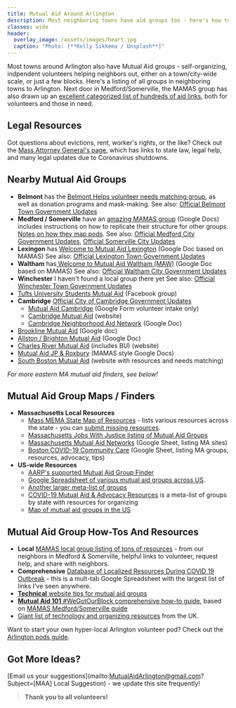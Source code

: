 ```yaml
---
title: Mutual Aid Around Arlington
description: Most neighboring towns have aid groups too - here's how to find them.
classes: wide
header:
  overlay_image: /assets/images/heart.jpg
  caption: "Photo: [**Kelly Sikkema / Unsplash**]"
---
```


Most towns around Arlington also have Mutual Aid groups - self-organizing, indpendent volunteers helping neighbors out, either on a town/city-wide scale, or just a few blocks.  Here's a listing of all groups in neighboring towns to Arlington.  Next door in Medford/Somerville, the MAMAS group has also drawn up an [excellent categorized list of hundreds of aid links](https://docs.google.com/spreadsheets/d/1BUKO9JnlO7JOg0RCnN0dLVym4ZE0zrn2LfuNXgNrC1M/preview), both for volunteers and those in need.

## Legal Resources

Got questions about evictions, rent, worker's rights, or the like?  Check out the [Mass Attorney General's page](https://www.mass.gov/orgs/office-of-attorney-general-maura-healey), which has links to state law, legal help, and many legal updates due to Coronavirus shutdowns. 

## Nearby Mutual Aid Groups

- **Belmont** has the [Belmont Helps volunteer needs matching group](https://www.belmonthelps.org), as well as donation programs and mask-making.  See also: [Official Belmont Town Government Updates](https://www.belmont-ma.gov/home/urgent-alerts/covid-19-information-for-the-town-of-belmont-find-all-updates-here)
- **Medford / Somerville** have an [amazing MAMAS group](https://mutualaidmamas.com/) (Google Docs) includes instructions on how to replicate their structure for other groups. [Notes on how they map pods](https://docs.google.com/document/d/1qv54kkGwJVe3YawxcGc9XaTNRtGIIO3MtfldC8V4HWo/edit).  See also: [Official Medford City Government Updates](http://www.medfordma.org/coronavirus-information/), [Official Somerville City Updates](https://www.somervillema.gov/coronavirus)
- **Lexingon** has [Welcome to Mutual Aid Lexington](https://docs.google.com/document/d/1n7Qre55HQ8fFYC9D3BLQ1x5NWXrilNapylo2FAbaXm4/edit) (Google Doc based on MAMAS)  See also: [Official Lexington Town Government Updates](https://www.lexingtonma.gov/public-health/pages/everything-you-need-know-during-covid-19-state-emergency)
- **Waltham** has[ Welcome to Mutual Aid Waltham (MAW)](https://docs.google.com/document/d/1JO5HsAb2GYWxEJKkF9yj4aMTmosfBghPEMi_fgdnAUI/edit) (Google Doc based on MAMAS)  See also: [Official Waltham City Government Updates](https://www.city.waltham.ma.us/covid-19)
- **Winchester** I haven't found a local group there yet  See also: [Official Winchester Town Government Updates](https://www.winchester.us/CivicAlerts.aspx?AID=906)
- [Tufts University Students Mutual Aid](https://www.facebook.com/tuftsmutualaid) (Facebook group)
- **Cambridge** [Official City of Cambridge Government Updates](https://www.cambridgema.gov/covid19)
  - [Mutual Aid Cambridge](https://docs.google.com/forms/d/e/1FAIpQLScescGf_Knel1KGJ8fq0MUMzWa-6-CdKHzr5QT8RId8OMU8HA/viewform?fbclid=IwAR2yNMsS2ovYC1j63COmp8c6CK8NOrdy2PJhFsMSHoBBXqjqknBXFidQsO0) (Google Form volunteer intake only)
  - [Cambridge Mutual Aid](https://www.cambridgemutualaid.info) (website)
  - [Cambridge Neighborhood Aid Network](https://docs.google.com/document/d/1x_gLUobYEodWYI4VBAC1hhjv0imZvQiM-uEEDxyZ3oE/edit) (Google Doc)
- [Brookline Mutual Aid](https://docs.google.com/document/d/18wyL-f2x2j-tFMCsbaxWW98PjY5bVUKfPluFibmX9u8/edit) (Google doc)
- [Allston / Brighton Mutual Aid](https://docs.google.com/document/d/1elvhLVePZdLRpTWgNKNYKYacu9wI__7ILMerXPUZjSg/edit?fbclid=IwAR3-SuJl0vthhJfsHhhwhqwE0GPVYak6gl1o6TwfZuZF6QhfkWk5DhxSAi4) (Google Doc)
- [Charles River Mutual Aid](https://crmutualaid.com/) (includes BU) (website)
- [Mutual Aid JP & Roxbury](https://bit.ly/jpmutualaid?fbclid=IwAR1sIc6mfwlXqohl61LcdSWZNTDjZoJFpYyC7WALIDX8u1yyBIPIbPdaV4o) (MAMAS style Google Docs)
- [South Boston Mutual Aid](https://www.sbneighborhoodaid.com/) (website with resources and needs matching)

_For more eastern MA mutual aid finders, see below!_

## Mutual Aid Group Maps / Finders

- **Massachusetts Local Resources**
  - [Mass MEMA State Map of Resources](https://memamaps.maps.arcgis.com/apps/webappviewer/index.html?id=5867d881a9324121839605c56a3d7cc9) - lists various resources across the state - you can [submit missing resources](https://arcg.is/0yqnvn).
  - [Massachusetts Jobs With Justice listing of Mutual Aid Groups](https://www.massjwj.net/news/2020/3/17/cover-19-mutual-aid-networks)
  - [Massachusetts Mutual Aid Networks](https://tinyurl.com/mamutualaid) (Google Sheet, listing MA sites)
  - [Boston COVID-19 Community Care](https://bit.ly/COVID-BOS) (Google Sheet, listing MA groups, resources, advocacy, tips)
- **US-wide Resources**
  - [AARP's supported Mutual Aid Group Finder](https://aarpmutualaid.org/)
  - [Google Spreadsheet of various mutual aid groups across US](https://docs.google.com/spreadsheets/d/1M9Y46lhZSVIRyE1Qh74Tj5uu91VKs5nhFCUudnFOqOg/edit#gid=776187552).
  - [Another larger meta-list of groups](https://docs.google.com/spreadsheets/d/1HEdNpLB5p-sieHVK-CtS8_N7SIUhlMpY6q1e8Je0ToY/edit#gid=1455689482)
  - [COVID-19 Mutual Aid & Advocacy Resources](https://docs.google.com/document/d/1dpMzMzsA83jbVEXS8m7QKOtK4nj6gIUk1U1t6P4wShY/preview) is a meta-list of groups by state with resources for organizing
  - [Map of mutual aid groups in the US](https://www.mutualaidhub.org)

## Mutual Aid Group How-Tos And Resources

- **Local** [MAMAS local group listing of tons of resources](https://docs.google.com/spreadsheets/d/1BUKO9JnlO7JOg0RCnN0dLVym4ZE0zrn2LfuNXgNrC1M/preview) - from our neighbors in Medford & Somerville, helpful links to volunteer, request help, and share with neighbors.
- **Comprehensive** [Database of Localized Resources During COVID 19 Outbreak](https://docs.google.com/spreadsheets/u/1/d/1HEdNpLB5p-sieHVK-CtS8_N7SIUhlMpY6q1e8Je0ToY/htmlview?fbclid=IwAR0Q3_OAZpzpgl4HE4SGrQrtltEcbhIM_TyWYnP-I_5nZOtJg3VLC9HLfyM#gid=1604093003) - this is a mult-tab Google Spreadsheet with the largest list of links I've seen anywhere.
- [**Technical** website tips for mutual aid groups](/setup)
- [**Mutual Aid 101** #WeGotOurBlock comprehensive how-to guide](https://gdoc.pub/doc/e/2PACX-1vRMxV09kdojzMdyOfapJUOB6Ko2_1iAfIm8ELeIgma21wIt5HoTqP1QXadF01eZc0ySrPW6VtU_veyp), based on [MAMAS Medford/Somerville guide](https://mutualaidmamas.com/)
- [Giant list of technology and organizing resources](https://coronavirustechhandbook.com/) from the UK.

Want to start your own hyper-local Arlington volunteer pod? Check out the [Arlington pods guide](/pods).

## Got More Ideas?

[Email us your suggestions](mailto:MutualAidArlington@gmail.com?Subject=[MAA] Local Suggestion) - we update this site frequently!

> **Thank you to all volunteers!** <span style="color: #ff0000"><i class="fa fa-hands"></i></span>
